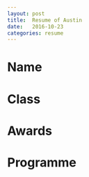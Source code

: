 ```yaml
---
layout: post
title:  Resume of Austin
date:   2016-10-23
categories: resume
---
```

# Name

# Class

# Awards

# Programme